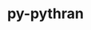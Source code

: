 ---
title: "py-pythran"
layout: cache
categories: [package, develop-2024-10-06]
meta: {"versions": ["0.16.1"], "compilers": ["apple-clang@=15.0.0", "gcc@=11.1.0", "gcc@=11.4.0", "gcc@=12.3.0", "gcc@=13.2.0", "gcc@=9.4.0", "oneapi@=2024.2.1"], "oss": ["ubuntu20.04", "ubuntu22.04", "ubuntu24.04", "ventura"], "platforms": ["darwin", "linux"], "targets": ["aarch64", "neoverse_v1", "neoverse_v2", "ppc64le", "x86_64_v3"], "stacks": ["data-vis-sdk", "e4s", "e4s-neoverse-v2", "e4s-neoverse_v1", "e4s-oneapi", "e4s-power", "ml-darwin-aarch64-mps", "ml-linux-x86_64-cpu", "ml-linux-x86_64-cuda", "ml-linux-x86_64-rocm", "root", "tutorial"], "num_specs": 35, "num_specs_by_stack": {"ml-darwin-aarch64-mps": 4, "root": 35, "e4s-power": 5, "data-vis-sdk": 1, "e4s-neoverse_v1": 5, "e4s-neoverse-v2": 3, "e4s": 6, "tutorial": 1, "e4s-oneapi": 4, "ml-linux-x86_64-cuda": 6, "ml-linux-x86_64-cpu": 6, "ml-linux-x86_64-rocm": 3}}
spec_details: [{"hash": "nr6t63ajgqdtwv6asqfahgiietg3ibyf", "compiler": "apple-clang@=15.0.0", "versions": ["0.16.1"], "os": "ventura", "platform": "darwin", "target": "aarch64", "variants": ["build_system=python_pip"], "stacks": ["ml-darwin-aarch64-mps", "root"], "size": "-", "tarball": "https://binaries.spack.io/develop-2024-10-06/build_cache/darwin-ventura-aarch64/apple-clang-15.0.0/py-pythran-0.16.1/darwin-ventura-aarch64-apple-clang-15.0.0-py-pythran-0.16.1-nr6t63ajgqdtwv6asqfahgiietg3ibyf.spack"}, {"hash": "44xfuvraelaugddxn72462qpu56qmsur", "compiler": "apple-clang@=15.0.0", "versions": ["0.16.1"], "os": "ventura", "platform": "darwin", "target": "aarch64", "variants": ["build_system=python_pip"], "stacks": ["ml-darwin-aarch64-mps", "root"], "size": "-", "tarball": "https://binaries.spack.io/develop-2024-10-06/build_cache/darwin-ventura-aarch64/apple-clang-15.0.0/py-pythran-0.16.1/darwin-ventura-aarch64-apple-clang-15.0.0-py-pythran-0.16.1-44xfuvraelaugddxn72462qpu56qmsur.spack"}, {"hash": "o4pz47l5v2vzeijur3bsl653cfynyws4", "compiler": "apple-clang@=15.0.0", "versions": ["0.16.1"], "os": "ventura", "platform": "darwin", "target": "aarch64", "variants": ["build_system=python_pip"], "stacks": ["ml-darwin-aarch64-mps", "root"], "size": "-", "tarball": "https://binaries.spack.io/develop-2024-10-06/build_cache/darwin-ventura-aarch64/apple-clang-15.0.0/py-pythran-0.16.1/darwin-ventura-aarch64-apple-clang-15.0.0-py-pythran-0.16.1-o4pz47l5v2vzeijur3bsl653cfynyws4.spack"}, {"hash": "a7xnbgdoc3yqenuimqmhy42zht5rbe5a", "compiler": "apple-clang@=15.0.0", "versions": ["0.16.1"], "os": "ventura", "platform": "darwin", "target": "aarch64", "variants": ["build_system=python_pip"], "stacks": ["ml-darwin-aarch64-mps", "root"], "size": "-", "tarball": "https://binaries.spack.io/develop-2024-10-06/build_cache/darwin-ventura-aarch64/apple-clang-15.0.0/py-pythran-0.16.1/darwin-ventura-aarch64-apple-clang-15.0.0-py-pythran-0.16.1-a7xnbgdoc3yqenuimqmhy42zht5rbe5a.spack"}, {"hash": "hmd6p7j6lm67qz4mgishkrakwnj36pes", "compiler": "gcc@=9.4.0", "versions": ["0.16.1"], "os": "ubuntu20.04", "platform": "linux", "target": "ppc64le", "variants": ["build_system=python_pip"], "stacks": ["e4s-power", "root"], "size": "-", "tarball": "https://binaries.spack.io/develop-2024-10-06/build_cache/linux-ubuntu20.04-ppc64le/gcc-9.4.0/py-pythran-0.16.1/linux-ubuntu20.04-ppc64le-gcc-9.4.0-py-pythran-0.16.1-hmd6p7j6lm67qz4mgishkrakwnj36pes.spack"}, {"hash": "wkkjd3ee7bhp2llkryt5jtv6ckkxcqhm", "compiler": "gcc@=9.4.0", "versions": ["0.16.1"], "os": "ubuntu20.04", "platform": "linux", "target": "ppc64le", "variants": ["build_system=python_pip"], "stacks": ["e4s-power", "root"], "size": "-", "tarball": "https://binaries.spack.io/develop-2024-10-06/build_cache/linux-ubuntu20.04-ppc64le/gcc-9.4.0/py-pythran-0.16.1/linux-ubuntu20.04-ppc64le-gcc-9.4.0-py-pythran-0.16.1-wkkjd3ee7bhp2llkryt5jtv6ckkxcqhm.spack"}, {"hash": "nqzgs4mo36xea63zev6bgftjz7ddg7el", "compiler": "gcc@=9.4.0", "versions": ["0.16.1"], "os": "ubuntu20.04", "platform": "linux", "target": "ppc64le", "variants": ["build_system=python_pip"], "stacks": ["e4s-power", "root"], "size": "-", "tarball": "https://binaries.spack.io/develop-2024-10-06/build_cache/linux-ubuntu20.04-ppc64le/gcc-9.4.0/py-pythran-0.16.1/linux-ubuntu20.04-ppc64le-gcc-9.4.0-py-pythran-0.16.1-nqzgs4mo36xea63zev6bgftjz7ddg7el.spack"}, {"hash": "cszbo4e7acdl24lcjpbemvfqaxx2kcf5", "compiler": "gcc@=9.4.0", "versions": ["0.16.1"], "os": "ubuntu20.04", "platform": "linux", "target": "ppc64le", "variants": ["build_system=python_pip"], "stacks": ["e4s-power", "root"], "size": "-", "tarball": "https://binaries.spack.io/develop-2024-10-06/build_cache/linux-ubuntu20.04-ppc64le/gcc-9.4.0/py-pythran-0.16.1/linux-ubuntu20.04-ppc64le-gcc-9.4.0-py-pythran-0.16.1-cszbo4e7acdl24lcjpbemvfqaxx2kcf5.spack"}, {"hash": "rkcuizywgejtp6yykk3dhe7scom45bf5", "compiler": "gcc@=9.4.0", "versions": ["0.16.1"], "os": "ubuntu20.04", "platform": "linux", "target": "ppc64le", "variants": ["build_system=python_pip"], "stacks": ["e4s-power", "root"], "size": "-", "tarball": "https://binaries.spack.io/develop-2024-10-06/build_cache/linux-ubuntu20.04-ppc64le/gcc-9.4.0/py-pythran-0.16.1/linux-ubuntu20.04-ppc64le-gcc-9.4.0-py-pythran-0.16.1-rkcuizywgejtp6yykk3dhe7scom45bf5.spack"}, {"hash": "kivsfxsupjlwprualj5qlywb6l4jdi5b", "compiler": "gcc@=11.1.0", "versions": ["0.16.1"], "os": "ubuntu20.04", "platform": "linux", "target": "x86_64_v3", "variants": ["build_system=python_pip"], "stacks": ["root", "data-vis-sdk"], "size": "-", "tarball": "https://binaries.spack.io/develop-2024-10-06/build_cache/linux-ubuntu20.04-x86_64_v3/gcc-11.1.0/py-pythran-0.16.1/linux-ubuntu20.04-x86_64_v3-gcc-11.1.0-py-pythran-0.16.1-kivsfxsupjlwprualj5qlywb6l4jdi5b.spack"}, {"hash": "5mpjimxvhkut3jwv672yibvmf66nf23b", "compiler": "gcc@=11.4.0", "versions": ["0.16.1"], "os": "ubuntu22.04", "platform": "linux", "target": "neoverse_v1", "variants": ["build_system=python_pip"], "stacks": ["e4s-neoverse_v1", "root"], "size": "-", "tarball": "https://binaries.spack.io/develop-2024-10-06/build_cache/linux-ubuntu22.04-neoverse_v1/gcc-11.4.0/py-pythran-0.16.1/linux-ubuntu22.04-neoverse_v1-gcc-11.4.0-py-pythran-0.16.1-5mpjimxvhkut3jwv672yibvmf66nf23b.spack"}, {"hash": "mdemohrgw6dbdyrpduen2q5w4wk7zifz", "compiler": "gcc@=11.4.0", "versions": ["0.16.1"], "os": "ubuntu22.04", "platform": "linux", "target": "neoverse_v1", "variants": ["build_system=python_pip"], "stacks": ["e4s-neoverse_v1", "root"], "size": "-", "tarball": "https://binaries.spack.io/develop-2024-10-06/build_cache/linux-ubuntu22.04-neoverse_v1/gcc-11.4.0/py-pythran-0.16.1/linux-ubuntu22.04-neoverse_v1-gcc-11.4.0-py-pythran-0.16.1-mdemohrgw6dbdyrpduen2q5w4wk7zifz.spack"}, {"hash": "n24peb25m6n3t4lstcalledmdsgpbofx", "compiler": "gcc@=11.4.0", "versions": ["0.16.1"], "os": "ubuntu22.04", "platform": "linux", "target": "neoverse_v1", "variants": ["build_system=python_pip"], "stacks": ["e4s-neoverse_v1", "root"], "size": "-", "tarball": "https://binaries.spack.io/develop-2024-10-06/build_cache/linux-ubuntu22.04-neoverse_v1/gcc-11.4.0/py-pythran-0.16.1/linux-ubuntu22.04-neoverse_v1-gcc-11.4.0-py-pythran-0.16.1-n24peb25m6n3t4lstcalledmdsgpbofx.spack"}, {"hash": "73zqdbdicmpd72gixhqh726otvat2at7", "compiler": "gcc@=11.4.0", "versions": ["0.16.1"], "os": "ubuntu22.04", "platform": "linux", "target": "neoverse_v1", "variants": ["build_system=python_pip"], "stacks": ["e4s-neoverse_v1", "root"], "size": "-", "tarball": "https://binaries.spack.io/develop-2024-10-06/build_cache/linux-ubuntu22.04-neoverse_v1/gcc-11.4.0/py-pythran-0.16.1/linux-ubuntu22.04-neoverse_v1-gcc-11.4.0-py-pythran-0.16.1-73zqdbdicmpd72gixhqh726otvat2at7.spack"}, {"hash": "ttbb36ixdw5pghk6zf4lme3xkgewzwvs", "compiler": "gcc@=11.4.0", "versions": ["0.16.1"], "os": "ubuntu22.04", "platform": "linux", "target": "neoverse_v1", "variants": ["build_system=python_pip"], "stacks": ["e4s-neoverse_v1", "root"], "size": "-", "tarball": "https://binaries.spack.io/develop-2024-10-06/build_cache/linux-ubuntu22.04-neoverse_v1/gcc-11.4.0/py-pythran-0.16.1/linux-ubuntu22.04-neoverse_v1-gcc-11.4.0-py-pythran-0.16.1-ttbb36ixdw5pghk6zf4lme3xkgewzwvs.spack"}, {"hash": "tcxgilc4sfw23o7w4jlqny7tw7h4kxsu", "compiler": "gcc@=11.4.0", "versions": ["0.16.1"], "os": "ubuntu22.04", "platform": "linux", "target": "neoverse_v2", "variants": ["build_system=python_pip"], "stacks": ["e4s-neoverse-v2", "root"], "size": "-", "tarball": "https://binaries.spack.io/develop-2024-10-06/build_cache/linux-ubuntu22.04-neoverse_v2/gcc-11.4.0/py-pythran-0.16.1/linux-ubuntu22.04-neoverse_v2-gcc-11.4.0-py-pythran-0.16.1-tcxgilc4sfw23o7w4jlqny7tw7h4kxsu.spack"}, {"hash": "sgitijhzef4m6yp5kqvnf2jgvcqk4f5d", "compiler": "gcc@=11.4.0", "versions": ["0.16.1"], "os": "ubuntu22.04", "platform": "linux", "target": "neoverse_v2", "variants": ["build_system=python_pip"], "stacks": ["e4s-neoverse-v2", "root"], "size": "-", "tarball": "https://binaries.spack.io/develop-2024-10-06/build_cache/linux-ubuntu22.04-neoverse_v2/gcc-11.4.0/py-pythran-0.16.1/linux-ubuntu22.04-neoverse_v2-gcc-11.4.0-py-pythran-0.16.1-sgitijhzef4m6yp5kqvnf2jgvcqk4f5d.spack"}, {"hash": "osjx37yrj2omn5jh5acpelxs4pmfzgij", "compiler": "gcc@=11.4.0", "versions": ["0.16.1"], "os": "ubuntu22.04", "platform": "linux", "target": "neoverse_v2", "variants": ["build_system=python_pip"], "stacks": ["e4s-neoverse-v2", "root"], "size": "-", "tarball": "https://binaries.spack.io/develop-2024-10-06/build_cache/linux-ubuntu22.04-neoverse_v2/gcc-11.4.0/py-pythran-0.16.1/linux-ubuntu22.04-neoverse_v2-gcc-11.4.0-py-pythran-0.16.1-osjx37yrj2omn5jh5acpelxs4pmfzgij.spack"}, {"hash": "nnkqzpmcwryy54lazyg7g5c4ihr7u4d6", "compiler": "gcc@=11.4.0", "versions": ["0.16.1"], "os": "ubuntu22.04", "platform": "linux", "target": "x86_64_v3", "variants": ["build_system=python_pip"], "stacks": ["root", "e4s"], "size": "-", "tarball": "https://binaries.spack.io/develop-2024-10-06/build_cache/linux-ubuntu22.04-x86_64_v3/gcc-11.4.0/py-pythran-0.16.1/linux-ubuntu22.04-x86_64_v3-gcc-11.4.0-py-pythran-0.16.1-nnkqzpmcwryy54lazyg7g5c4ihr7u4d6.spack"}, {"hash": "t5qkgdpnvdp4liq5it66epce4bdfuqt3", "compiler": "gcc@=11.4.0", "versions": ["0.16.1"], "os": "ubuntu22.04", "platform": "linux", "target": "x86_64_v3", "variants": ["build_system=python_pip"], "stacks": ["root", "e4s"], "size": "-", "tarball": "https://binaries.spack.io/develop-2024-10-06/build_cache/linux-ubuntu22.04-x86_64_v3/gcc-11.4.0/py-pythran-0.16.1/linux-ubuntu22.04-x86_64_v3-gcc-11.4.0-py-pythran-0.16.1-t5qkgdpnvdp4liq5it66epce4bdfuqt3.spack"}, {"hash": "inawe4g5xrekjcqmhzitou7n57rbonuv", "compiler": "gcc@=11.4.0", "versions": ["0.16.1"], "os": "ubuntu22.04", "platform": "linux", "target": "x86_64_v3", "variants": ["build_system=python_pip"], "stacks": ["root", "e4s"], "size": "-", "tarball": "https://binaries.spack.io/develop-2024-10-06/build_cache/linux-ubuntu22.04-x86_64_v3/gcc-11.4.0/py-pythran-0.16.1/linux-ubuntu22.04-x86_64_v3-gcc-11.4.0-py-pythran-0.16.1-inawe4g5xrekjcqmhzitou7n57rbonuv.spack"}, {"hash": "3cclf5xk5yv7btekxnz2tlb24rzcjjcp", "compiler": "gcc@=11.4.0", "versions": ["0.16.1"], "os": "ubuntu22.04", "platform": "linux", "target": "x86_64_v3", "variants": ["build_system=python_pip"], "stacks": ["root", "e4s"], "size": "-", "tarball": "https://binaries.spack.io/develop-2024-10-06/build_cache/linux-ubuntu22.04-x86_64_v3/gcc-11.4.0/py-pythran-0.16.1/linux-ubuntu22.04-x86_64_v3-gcc-11.4.0-py-pythran-0.16.1-3cclf5xk5yv7btekxnz2tlb24rzcjjcp.spack"}, {"hash": "ttxt3wid3frnqn6kd7mrqkqtsxubv7ra", "compiler": "gcc@=11.4.0", "versions": ["0.16.1"], "os": "ubuntu22.04", "platform": "linux", "target": "x86_64_v3", "variants": ["build_system=python_pip"], "stacks": ["root", "e4s"], "size": "-", "tarball": "https://binaries.spack.io/develop-2024-10-06/build_cache/linux-ubuntu22.04-x86_64_v3/gcc-11.4.0/py-pythran-0.16.1/linux-ubuntu22.04-x86_64_v3-gcc-11.4.0-py-pythran-0.16.1-ttxt3wid3frnqn6kd7mrqkqtsxubv7ra.spack"}, {"hash": "xx5d6rpeocxmgdohrlpnbje5yb4p33q6", "compiler": "gcc@=11.4.0", "versions": ["0.16.1"], "os": "ubuntu22.04", "platform": "linux", "target": "x86_64_v3", "variants": ["build_system=python_pip"], "stacks": ["root", "e4s"], "size": "-", "tarball": "https://binaries.spack.io/develop-2024-10-06/build_cache/linux-ubuntu22.04-x86_64_v3/gcc-11.4.0/py-pythran-0.16.1/linux-ubuntu22.04-x86_64_v3-gcc-11.4.0-py-pythran-0.16.1-xx5d6rpeocxmgdohrlpnbje5yb4p33q6.spack"}, {"hash": "f36kxsjopbcoyessgzc2a3pqgcdd4wcp", "compiler": "gcc@=12.3.0", "versions": ["0.16.1"], "os": "ubuntu22.04", "platform": "linux", "target": "x86_64_v3", "variants": ["build_system=python_pip"], "stacks": ["tutorial", "root"], "size": "-", "tarball": "https://binaries.spack.io/develop-2024-10-06/build_cache/linux-ubuntu22.04-x86_64_v3/gcc-12.3.0/py-pythran-0.16.1/linux-ubuntu22.04-x86_64_v3-gcc-12.3.0-py-pythran-0.16.1-f36kxsjopbcoyessgzc2a3pqgcdd4wcp.spack"}, {"hash": "kgsn4eqhftrbcg5h2r5jwka2xz7lpoys", "compiler": "oneapi@=2024.2.1", "versions": ["0.16.1"], "os": "ubuntu22.04", "platform": "linux", "target": "x86_64_v3", "variants": ["build_system=python_pip"], "stacks": ["e4s-oneapi", "root"], "size": "-", "tarball": "https://binaries.spack.io/develop-2024-10-06/build_cache/linux-ubuntu22.04-x86_64_v3/oneapi-2024.2.1/py-pythran-0.16.1/linux-ubuntu22.04-x86_64_v3-oneapi-2024.2.1-py-pythran-0.16.1-kgsn4eqhftrbcg5h2r5jwka2xz7lpoys.spack"}, {"hash": "xh5x6eevb2yxsy7djuzvgogg3pt3jqij", "compiler": "oneapi@=2024.2.1", "versions": ["0.16.1"], "os": "ubuntu22.04", "platform": "linux", "target": "x86_64_v3", "variants": ["build_system=python_pip"], "stacks": ["e4s-oneapi", "root"], "size": "-", "tarball": "https://binaries.spack.io/develop-2024-10-06/build_cache/linux-ubuntu22.04-x86_64_v3/oneapi-2024.2.1/py-pythran-0.16.1/linux-ubuntu22.04-x86_64_v3-oneapi-2024.2.1-py-pythran-0.16.1-xh5x6eevb2yxsy7djuzvgogg3pt3jqij.spack"}, {"hash": "4lvdoaxl7cklevn2meb2urvaqzjgedkf", "compiler": "oneapi@=2024.2.1", "versions": ["0.16.1"], "os": "ubuntu22.04", "platform": "linux", "target": "x86_64_v3", "variants": ["build_system=python_pip"], "stacks": ["e4s-oneapi", "root"], "size": "-", "tarball": "https://binaries.spack.io/develop-2024-10-06/build_cache/linux-ubuntu22.04-x86_64_v3/oneapi-2024.2.1/py-pythran-0.16.1/linux-ubuntu22.04-x86_64_v3-oneapi-2024.2.1-py-pythran-0.16.1-4lvdoaxl7cklevn2meb2urvaqzjgedkf.spack"}, {"hash": "lbj6zu5tfknzld74qfxh7ccxh6bf4ix4", "compiler": "oneapi@=2024.2.1", "versions": ["0.16.1"], "os": "ubuntu22.04", "platform": "linux", "target": "x86_64_v3", "variants": ["build_system=python_pip"], "stacks": ["e4s-oneapi", "root"], "size": "-", "tarball": "https://binaries.spack.io/develop-2024-10-06/build_cache/linux-ubuntu22.04-x86_64_v3/oneapi-2024.2.1/py-pythran-0.16.1/linux-ubuntu22.04-x86_64_v3-oneapi-2024.2.1-py-pythran-0.16.1-lbj6zu5tfknzld74qfxh7ccxh6bf4ix4.spack"}, {"hash": "uixavfpw7dy45fkcopk2g2rozifwlus4", "compiler": "gcc@=13.2.0", "versions": ["0.16.1"], "os": "ubuntu24.04", "platform": "linux", "target": "x86_64_v3", "variants": ["build_system=python_pip"], "stacks": ["ml-linux-x86_64-cuda", "root", "ml-linux-x86_64-cpu"], "size": "-", "tarball": "https://binaries.spack.io/develop-2024-10-06/build_cache/linux-ubuntu24.04-x86_64_v3/gcc-13.2.0/py-pythran-0.16.1/linux-ubuntu24.04-x86_64_v3-gcc-13.2.0-py-pythran-0.16.1-uixavfpw7dy45fkcopk2g2rozifwlus4.spack"}, {"hash": "x2lpzburfgndp2ajeu3edh3wlguy2jsw", "compiler": "gcc@=13.2.0", "versions": ["0.16.1"], "os": "ubuntu24.04", "platform": "linux", "target": "x86_64_v3", "variants": ["build_system=python_pip"], "stacks": ["ml-linux-x86_64-cuda", "root", "ml-linux-x86_64-cpu"], "size": "-", "tarball": "https://binaries.spack.io/develop-2024-10-06/build_cache/linux-ubuntu24.04-x86_64_v3/gcc-13.2.0/py-pythran-0.16.1/linux-ubuntu24.04-x86_64_v3-gcc-13.2.0-py-pythran-0.16.1-x2lpzburfgndp2ajeu3edh3wlguy2jsw.spack"}, {"hash": "6f62qwufpujx4meg3tesfz22sh3itahv", "compiler": "gcc@=13.2.0", "versions": ["0.16.1"], "os": "ubuntu24.04", "platform": "linux", "target": "x86_64_v3", "variants": ["build_system=python_pip"], "stacks": ["ml-linux-x86_64-cuda", "root", "ml-linux-x86_64-cpu"], "size": "-", "tarball": "https://binaries.spack.io/develop-2024-10-06/build_cache/linux-ubuntu24.04-x86_64_v3/gcc-13.2.0/py-pythran-0.16.1/linux-ubuntu24.04-x86_64_v3-gcc-13.2.0-py-pythran-0.16.1-6f62qwufpujx4meg3tesfz22sh3itahv.spack"}, {"hash": "3sveeqb7pr42cx4ah7foittlcfupnl2q", "compiler": "gcc@=13.2.0", "versions": ["0.16.1"], "os": "ubuntu24.04", "platform": "linux", "target": "x86_64_v3", "variants": ["build_system=python_pip"], "stacks": ["ml-linux-x86_64-cuda", "ml-linux-x86_64-rocm", "root", "ml-linux-x86_64-cpu"], "size": "-", "tarball": "https://binaries.spack.io/develop-2024-10-06/build_cache/linux-ubuntu24.04-x86_64_v3/gcc-13.2.0/py-pythran-0.16.1/linux-ubuntu24.04-x86_64_v3-gcc-13.2.0-py-pythran-0.16.1-3sveeqb7pr42cx4ah7foittlcfupnl2q.spack"}, {"hash": "nwyzo6e7juewikd4okomoy5l7wr7jhrk", "compiler": "gcc@=13.2.0", "versions": ["0.16.1"], "os": "ubuntu24.04", "platform": "linux", "target": "x86_64_v3", "variants": ["build_system=python_pip"], "stacks": ["ml-linux-x86_64-cuda", "ml-linux-x86_64-rocm", "root", "ml-linux-x86_64-cpu"], "size": "-", "tarball": "https://binaries.spack.io/develop-2024-10-06/build_cache/linux-ubuntu24.04-x86_64_v3/gcc-13.2.0/py-pythran-0.16.1/linux-ubuntu24.04-x86_64_v3-gcc-13.2.0-py-pythran-0.16.1-nwyzo6e7juewikd4okomoy5l7wr7jhrk.spack"}, {"hash": "b2rmi2zfwsbmx55frhljnk54x26ni2ve", "compiler": "gcc@=13.2.0", "versions": ["0.16.1"], "os": "ubuntu24.04", "platform": "linux", "target": "x86_64_v3", "variants": ["build_system=python_pip"], "stacks": ["ml-linux-x86_64-cuda", "ml-linux-x86_64-rocm", "root", "ml-linux-x86_64-cpu"], "size": "-", "tarball": "https://binaries.spack.io/develop-2024-10-06/build_cache/linux-ubuntu24.04-x86_64_v3/gcc-13.2.0/py-pythran-0.16.1/linux-ubuntu24.04-x86_64_v3-gcc-13.2.0-py-pythran-0.16.1-b2rmi2zfwsbmx55frhljnk54x26ni2ve.spack"}]
---